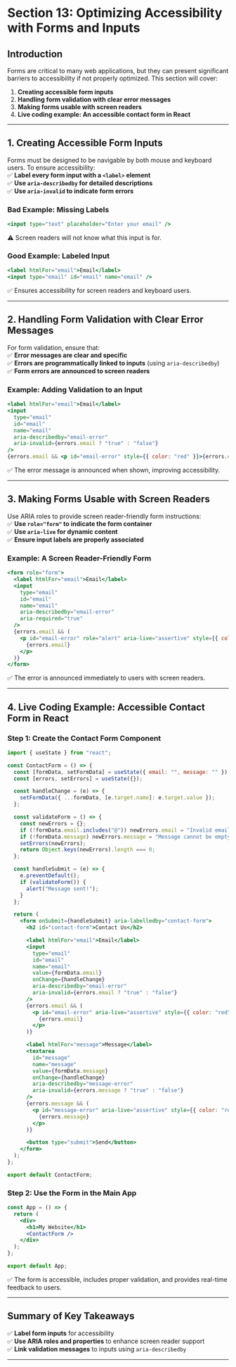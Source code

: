 # **Section 13: Optimizing Accessibility with Forms and Inputs**  

## **Introduction**  
Forms are critical to many web applications, but they can present significant barriers to accessibility if not properly optimized. This section will cover:  

1. **Creating accessible form inputs**  
2. **Handling form validation with clear error messages**  
3. **Making forms usable with screen readers**  
4. **Live coding example: An accessible contact form in React**  

---

## **1. Creating Accessible Form Inputs**  
Forms must be designed to be navigable by both mouse and keyboard users. To ensure accessibility:  
✅ **Label every form input with a `<label>` element**  
✅ **Use `aria-describedby` for detailed descriptions**  
✅ **Use `aria-invalid` to indicate form errors**  

### **Bad Example: Missing Labels**  
```jsx
<input type="text" placeholder="Enter your email" />
```
⚠️ Screen readers will not know what this input is for.  

### **Good Example: Labeled Input**  
```jsx
<label htmlFor="email">Email</label>
<input type="email" id="email" name="email" />
```
✅ Ensures accessibility for screen readers and keyboard users.  

---

## **2. Handling Form Validation with Clear Error Messages**  
For form validation, ensure that:  
✅ **Error messages are clear and specific**  
✅ **Errors are programmatically linked to inputs** (using `aria-describedby`)  
✅ **Form errors are announced to screen readers**  

### **Example: Adding Validation to an Input**  
```jsx
<label htmlFor="email">Email</label>
<input
  type="email"
  id="email"
  name="email"
  aria-describedby="email-error"
  aria-invalid={errors.email ? "true" : "false"}
/>
{errors.email && <p id="email-error" style={{ color: "red" }}>{errors.email}</p>}
```
✅ The error message is announced when shown, improving accessibility.  

---

## **3. Making Forms Usable with Screen Readers**  
Use ARIA roles to provide screen reader-friendly form instructions:  
✅ **Use `role="form"` to indicate the form container**  
✅ **Use `aria-live` for dynamic content**  
✅ **Ensure input labels are properly associated**  

### **Example: A Screen Reader-Friendly Form**  
```jsx
<form role="form">
  <label htmlFor="email">Email</label>
  <input
    type="email"
    id="email"
    name="email"
    aria-describedby="email-error"
    aria-required="true"
  />
  {errors.email && (
    <p id="email-error" role="alert" aria-live="assertive" style={{ color: "red" }}>
      {errors.email}
    </p>
  )}
</form>
```
✅ The error is announced immediately to users with screen readers.  

---

## **4. Live Coding Example: Accessible Contact Form in React**  

### **Step 1: Create the Contact Form Component**  
```jsx
import { useState } from "react";

const ContactForm = () => {
  const [formData, setFormData] = useState({ email: "", message: "" });
  const [errors, setErrors] = useState({});

  const handleChange = (e) => {
    setFormData({ ...formData, [e.target.name]: e.target.value });
  };

  const validateForm = () => {
    const newErrors = {};
    if (!formData.email.includes("@")) newErrors.email = "Invalid email address.";
    if (!formData.message) newErrors.message = "Message cannot be empty.";
    setErrors(newErrors);
    return Object.keys(newErrors).length === 0;
  };

  const handleSubmit = (e) => {
    e.preventDefault();
    if (validateForm()) {
      alert("Message sent!");
    }
  };

  return (
    <form onSubmit={handleSubmit} aria-labelledby="contact-form">
      <h2 id="contact-form">Contact Us</h2>

      <label htmlFor="email">Email</label>
      <input
        type="email"
        id="email"
        name="email"
        value={formData.email}
        onChange={handleChange}
        aria-describedby="email-error"
        aria-invalid={errors.email ? "true" : "false"}
      />
      {errors.email && (
        <p id="email-error" aria-live="assertive" style={{ color: "red" }}>
          {errors.email}
        </p>
      )}

      <label htmlFor="message">Message</label>
      <textarea
        id="message"
        name="message"
        value={formData.message}
        onChange={handleChange}
        aria-describedby="message-error"
        aria-invalid={errors.message ? "true" : "false"}
      />
      {errors.message && (
        <p id="message-error" aria-live="assertive" style={{ color: "red" }}>
          {errors.message}
        </p>
      )}

      <button type="submit">Send</button>
    </form>
  );
};

export default ContactForm;
```

### **Step 2: Use the Form in the Main App**  
```jsx
const App = () => {
  return (
    <div>
      <h1>My Website</h1>
      <ContactForm />
    </div>
  );
};

export default App;
```
✅ The form is accessible, includes proper validation, and provides real-time feedback to users.  

---

## **Summary of Key Takeaways**  
✅ **Label form inputs** for accessibility  
✅ **Use ARIA roles and properties** to enhance screen reader support  
✅ **Link validation messages** to inputs using `aria-describedby`  

---